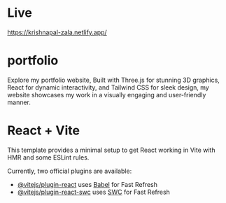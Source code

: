 # Live
https://krishnapal-zala.netlify.app/
# portfolio
Explore my portfolio website, Built with Three.js for stunning 3D graphics, React for dynamic interactivity, and Tailwind CSS for sleek design, my website showcases my work in a visually engaging and user-friendly manner.

# React + Vite

This template provides a minimal setup to get React working in Vite with HMR and some ESLint rules.

Currently, two official plugins are available:

- [@vitejs/plugin-react](https://github.com/vitejs/vite-plugin-react/blob/main/packages/plugin-react/README.md) uses [Babel](https://babeljs.io/) for Fast Refresh
- [@vitejs/plugin-react-swc](https://github.com/vitejs/vite-plugin-react-swc) uses [SWC](https://swc.rs/) for Fast Refresh
